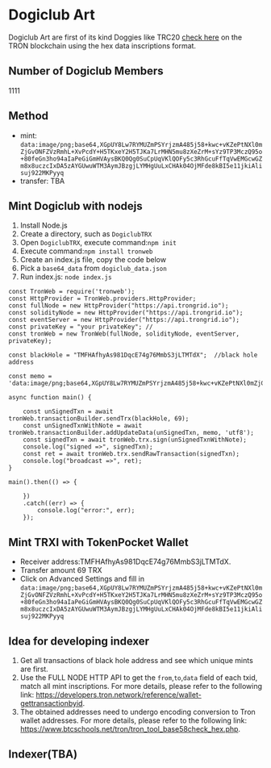 # Dogiclub Art
Dogiclub Art are first of its kind Doggies like TRC20 [check here](https://github.com/TRC20org/TRC20) on the TRON blockchain using the hex data inscriptions format.

## Number of Dogiclub Members
1111

## Method
 - mint: `data:image/png;base64,XGpUY8Lw7RYMUZmPSYrjzmA485j58+kwc+vKZePtNXl0mZjGvONFZVzRmhL+XvPcdY+H5TKxeY2H5TJKa7LrMHN5mu8zXeZrM+sYz9TP3MczQ95o+80feGn3ho94aIaPeGiGmHVAysBKQ0Qg0SuCpUqVKlQOFy5c3RhGcuFfTqVwEMGcwGZm8x8uczcIxDA5zAYGUwuWTM3AymJBzgjLYMHgUuLxCHAk04OjMFde8kBI5e11jkiAlisuj922MKPyyq`
 - transfer: TBA

## Mint Dogiclub with nodejs
1. Install Node.js
2. Create a directory, such as `DogiclubTRX`
3. Open `DogiclubTRX`, execute command:`npm init`
4. Execute command:`npm install tronweb`
5. Create an index.js file, copy the code below
6. Pick a `base64_data` from `dogiclub_data.json`
7. Run index.js: `node index.js` 

```
const TronWeb = require('tronweb');
const HttpProvider = TronWeb.providers.HttpProvider;
const fullNode = new HttpProvider("https://api.trongrid.io");
const solidityNode = new HttpProvider("https://api.trongrid.io");
const eventServer = new HttpProvider("https://api.trongrid.io");
const privateKey = "your privateKey"; //
const tronWeb = new TronWeb(fullNode, solidityNode, eventServer, privateKey);

const blackHole = "TMFHAfhyAs981DqcE74g76MmbS3jLTMTdX";  //black hole address

const memo = 'data:image/png;base64,XGpUY8Lw7RYMUZmPSYrjzmA485j58+kwc+vKZePtNXl0mZjGvONFZVzRmhL+XvPcdY+H5TKxeY2H5TJKa7LrMHN5mu8zXeZrM+sYz9TP3MczQ95o+80feGn3ho94aIaPeGiGmHVAysBKQ0Qg0SuCpUqVKlQOFy5c3RhGcuFfTqVwEMGcwGZm8x8uczcIxDA5zAYGUwuWTM3AymJBzgjLYMHgUuLxCHAk04OjMFde8kBI5e11jkiAlisuj922MKPyyq';  

async function main() {

    const unSignedTxn = await tronWeb.transactionBuilder.sendTrx(blackHole, 69); 
    const unSignedTxnWithNote = await tronWeb.transactionBuilder.addUpdateData(unSignedTxn, memo, 'utf8');
    const signedTxn = await tronWeb.trx.sign(unSignedTxnWithNote);
    console.log("signed =>", signedTxn);
    const ret = await tronWeb.trx.sendRawTransaction(signedTxn);
    console.log("broadcast =>", ret);
}

main().then(() => {

    })
    .catch((err) => {
        console.log("error:", err);
    });
```

## Mint TRXI with TokenPocket Wallet
 - Receiver address:TMFHAfhyAs981DqcE74g76MmbS3jLTMTdX.
 - Transfer amount 69 TRX
 - Click on Advanced Settings and fill in `data:image/png;base64,XGpUY8Lw7RYMUZmPSYrjzmA485j58+kwc+vKZePtNXl0mZjGvONFZVzRmhL+XvPcdY+H5TKxeY2H5TJKa7LrMHN5mu8zXeZrM+sYz9TP3MczQ95o+80feGn3ho94aIaPeGiGmHVAysBKQ0Qg0SuCpUqVKlQOFy5c3RhGcuFfTqVwEMGcwGZm8x8uczcIxDA5zAYGUwuWTM3AymJBzgjLYMHgUuLxCHAk04OjMFde8kBI5e11jkiAlisuj922MKPyyq`



## Idea for developing indexer
1. Get all transactions of black hole address and see which unique mints are first.
2. Use the FULL NODE HTTP API to get the `from`,`to`,`data` field of each txid, match all mint inscriptions. For more details, please refer to the following link: https://developers.tron.network/reference/wallet-gettransactionbyid.
3. The obtained addresses need to undergo encoding conversion to Tron wallet addresses. For more details, please refer to the following link: https://www.btcschools.net/tron/tron_tool_base58check_hex.php.

## Indexer(TBA)





